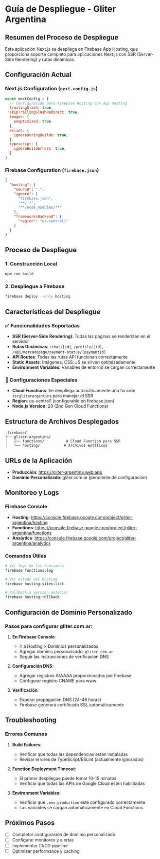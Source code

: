 # Guía de Despliegue - Gliter Argentina

## Resumen del Proceso de Despliegue

Esta aplicación Next.js se despliega en Firebase App Hosting, que proporciona soporte completo para aplicaciones Next.js con SSR (Server-Side Rendering) y rutas dinámicas.

## Configuración Actual

### Next.js Configuration (`next.config.js`)
```javascript
const nextConfig = {
  // Configuración para Firebase Hosting con App Hosting
  trailingSlash: true,
  skipTrailingSlashRedirect: true,
  images: {
    unoptimized: true
  },
  eslint: {
    ignoreDuringBuilds: true,
  },
  typescript: {
    ignoreBuildErrors: true,
  }
}
```

### Firebase Configuration (`firebase.json`)
```json
{
  "hosting": {
    "source": ".",
    "ignore": [
      "firebase.json",
      "**/.*",
      "**/node_modules/**"
    ],
    "frameworksBackend": {
      "region": "us-central1"
    }
  }
}
```

## Proceso de Despliegue

### 1. Construcción Local
```bash
npm run build
```

### 2. Despliegue a Firebase
```bash
firebase deploy --only hosting
```

## Características del Despliegue

### ✅ Funcionalidades Soportadas
- **SSR (Server-Side Rendering)**: Todas las páginas se renderizan en el servidor
- **Rutas Dinámicas**: `/chat/[id]`, `/profile/[id]`, `/api/mercadopago/payment-status/[paymentId]`
- **API Routes**: Todas las rutas API funcionan correctamente
- **Static Assets**: Imágenes, CSS, JS se sirven optimizadamente
- **Environment Variables**: Variables de entorno se cargan correctamente

### 🔧 Configuraciones Especiales
- **Cloud Functions**: Se despliega automáticamente una función `ssrgliterargentina` para manejar el SSR
- **Region**: us-central1 (configurable en firebase.json)
- **Node.js Version**: 20 (2nd Gen Cloud Functions)

## Estructura de Archivos Desplegados

```
.firebase/
├── gliter-argentina/
│   ├── functions/          # Cloud Function para SSR
│   └── hosting/           # Archivos estáticos
```

## URLs de la Aplicación

- **Producción**: https://gliter-argentina.web.app
- **Dominio Personalizado**: gliter.com.ar (pendiente de configuración)

## Monitoreo y Logs

### Firebase Console
- **Hosting**: https://console.firebase.google.com/project/gliter-argentina/hosting
- **Functions**: https://console.firebase.google.com/project/gliter-argentina/functions
- **Analytics**: https://console.firebase.google.com/project/gliter-argentina/analytics

### Comandos Útiles
```bash
# Ver logs de las funciones
firebase functions:log

# Ver estado del hosting
firebase hosting:sites:list

# Rollback a versión anterior
firebase hosting:rollback
```

## Configuración de Dominio Personalizado

### Pasos para configurar gliter.com.ar:

1. **En Firebase Console**:
   - Ir a Hosting > Dominios personalizados
   - Agregar dominio personalizado: `gliter.com.ar`
   - Seguir las instrucciones de verificación DNS

2. **Configuración DNS**:
   - Agregar registros A/AAAA proporcionados por Firebase
   - Configurar registro CNAME para www

3. **Verificación**:
   - Esperar propagación DNS (24-48 horas)
   - Firebase generará certificado SSL automáticamente

## Troubleshooting

### Errores Comunes

1. **Build Failures**:
   - Verificar que todas las dependencias estén instaladas
   - Revisar errores de TypeScript/ESLint (actualmente ignorados)

2. **Function Deployment Timeout**:
   - El primer despliegue puede tomar 10-15 minutos
   - Verificar que todas las APIs de Google Cloud estén habilitadas

3. **Environment Variables**:
   - Verificar que `.env.production` esté configurado correctamente
   - Las variables se cargan automáticamente en Cloud Functions

## Próximos Pasos

- [ ] Completar configuración de dominio personalizado
- [ ] Configurar monitoreo y alertas
- [ ] Implementar CI/CD pipeline
- [ ] Optimizar performance y caching